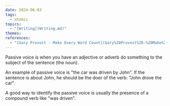 ```yaml
---  
date: 2024-06-03  
tags:  
  - atomic  
topics:  
  - "[Writing](Writing.md)"  
themes:   
references:  
  - "[Gary Provost - Make Every Word Count](Gary%20Provost%20-%20Make%20Every%20Word%20Count.md)"  
---  
```

Passive voice is when you have an adjective or adverb do something to the subject of the sentence (the noun).   
  
An example of passive voice is "the car was driven by John". If the sentence is about John, he should be the doer of the verb: "John drove the car".   
  
A good way to identify the passive voice is usually the presence of a compound verb like "was driven".
